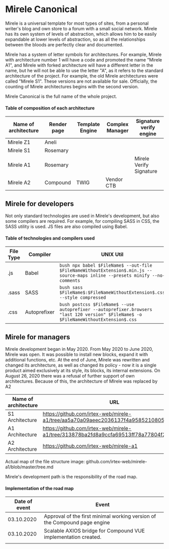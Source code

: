 # Mirele Canonical

Mirele is a universal template for most types of sites, from a personal writer's blog and own store to a forum with a small social network. Mirele has its own system of levels of abstraction, which allows him to be easily expandable at lower levels of abstraction, so as all the relationships between the bloods are perfectly clear and documented. 

Mirele has a system of letter symbols for architectures. For example, Mirele with architecture number 1 will have a code and promoted the name "Mirele A1", and Mirele with forked architecture will have a different letter in the name, but he will not be able to use the letter "A", as it refers to the standard architecture of the project. For example, the old Mirele architectures were called "Mirele S1". These versions are not available for sale. Officially, the counting of Mirele architectures begins with the second version. 

Mirele Canonical is the full name of the whole project. 

#### Table of composition of each architecture

| Name of architecture | Render page | Template Engine | Complex Manager | Signature verify engine |
|----------------------|-------------|-----------------|-----------------|-------------------------|
| Mirele Z1            | Aneli       |                 |                 |                         |
| Mirele S1            | Rosemary    |                 |                 |                         |
| Mirele A1            | Rosemary    |                 |                 | Mirele Verify Signature |
| Mirele A2            | Compound    | TWIG            | Vendor CTB      |                         |

## Mirele for developers 

Not only standard technologies are used in Mirele's development, but also some compilers are required. For example, for compiling SASS in CSS, the SASS utility is used. JS files are also compiled using Babel.  

#### Table of technologies and compilers used

| File Type | Compiler | UNIX Util |
|-------|------|-------|
| .js | Babel | ```bush npx babel $FileName$ --out-file $FileNameWithoutExtension$.min.js --source-maps inline --presets minify --no-comments``` |
| .sass | SASS | ```bush sass $FileName$:$FileNameWithoutExtension$.css --style compressed``` |
| .css | Autoprefixer | ```bush postcss $FileName$ --use autoprefixer --autoprefixer.browsers "last 120 version" $FileName$ -o $FileNameWithoutExtension$.css``` |

## Mirele for managers

Mirele development began in May 2020. From May 2020 to June 2020, Mirele was open. It was possible to install new blocks, expand it with additional functions, etc. At the end of June, Mirele was rewritten and changed its architecture, as well as changed its policy - now it is a single product aimed exclusively at its style, its blocks, its internal extensions.
On August 26, 2020 there was a refusal of further support of own architectures. Because of this, the architecture of MIrele was replaced by A2

| Name of architecture | URL |
|------|-------|
| S1 Architecture | https://github.com/irtex-web/mirele-a1/tree/aa5a70a09aeec2036137f4a9585210805aa95e70 |
| A1 Architecture | https://github.com/irtex-web/mirele-a1/tree/313878ba2fd8a9ccfa69513ff78a77804f22def2 |
| A2 Architecture | https://github.com/irtex-web/mirele-a1 |

Actual map of the file structure image: github.com/irtex-web/mirele-a1/blob/master/tree.md

Mirele's development path is the responsibility of the road map.

#### Implementation of the road map 

| Date of event | Event |
|---|---|
| 03.10.2020 | Approval of the first minimal working version of the Compound page engine |
| 03.10.2020 | Scalable AXIOS bridge for Compound VUE implementation created.  |
|  |  |